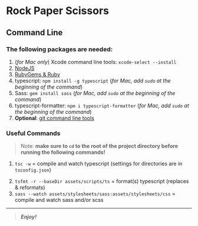 [//]: # (Start README.md file)

Rock Paper Scissors
===================

## Command Line

### The following packages are needed:

1. (*for Mac only*) Xcode command line tools: `xcode-select --install`
2. [NodeJS](https://nodejs.org/en/)
3. [RubyGems & Ruby](https://www.ruby-lang.org/en/downloads/)
4. typescript: `npm install -g typescript` (_for Mac, add `sudo` at the beginning of the command_)
5. Sass: `gem install sass` (_for Mac, add `sudo` at the beginning of the command_)
6. typescript-formatter: `npm i typescript-formatter` (_for Mac, add `sudo` at the beginning of the command_)
7. __Optional__: [git command line tools](https://git-scm.com/downloads/)

### Useful Commands

> Note: **make sure to `cd` to the root of the project directory before running the following commands!**

1. `tsc -w` = compile and watch typescript (settings for directories are in `tsconfig.json`)
<!-- 2. `tsc -init` = creates typescript config file -->
2. `tsfmt -r --baseDir assets/scripts/ts` = format(s) typescript (replaces & reformats)
3. `sass --watch assets/stylesheets/sass:assets/stylesheets/css` = compile and watch sass and/or scss
<!-- 5. `sass-convert assets/stylesheets/sass/*.sass assets/stylesheets/sass/rps/*.scss` = convert `sass` to `scss`
6. `sass-convert assets/stylesheets/sass/*.scss assets/stylesheets/sass/rps/*.sass` = convert `scss` to `sass` -->

--------

> **_Enjoy!_**

[//]: # "End README.md file"
